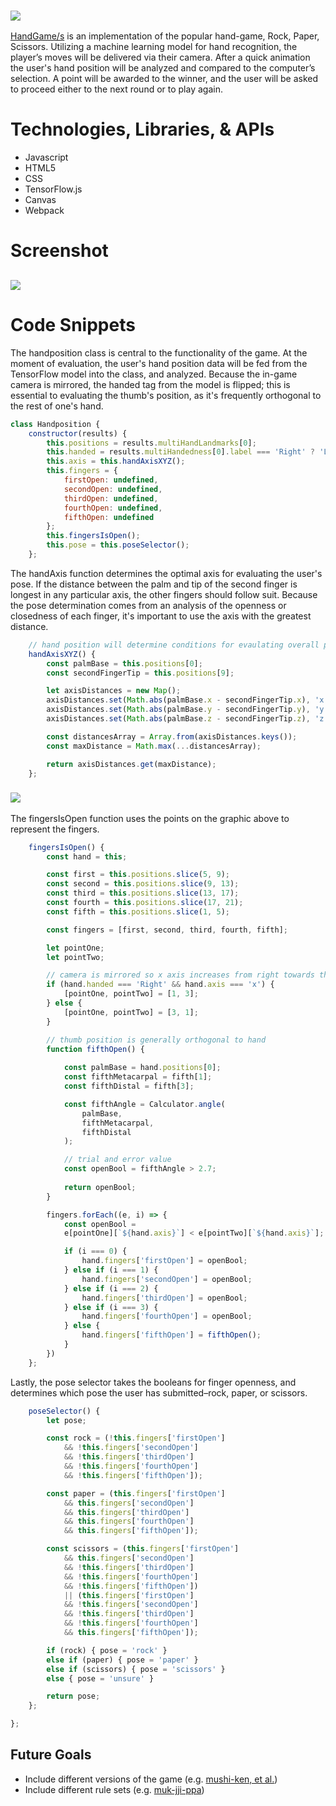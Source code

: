 ### <img src="https://github.com/jdtavarez/HG-s/blob/main/_doc/logo.png">

<a href="https://jdtavarez.github.io/HG-s/">HandGame/s</a> is an implementation of the popular hand-game, Rock, Paper, Scissors. Utilizing a machine learning model for hand recognition, the player’s moves will be delivered via their camera. After a quick animation the user's hand position will be analyzed and compared to the computer’s selection. A point will be awarded to the winner, and the user will be asked to proceed either to the next round or to play again. 
<br>

# Technologies, Libraries, & APIs
* Javascript
* HTML5
* CSS
* TensorFlow.js
* Canvas
* Webpack

# Screenshot

## <img src="https://github.com/jdtavarez/HG-s/blob/main/_doc/screencap.png"><br>

# Code Snippets

The handposition class is central to the functionality of the game. At the moment of evaluation, the user's hand position data will be fed from the TensorFlow model into the class, and analyzed. Because the in-game camera is mirrored, the handed tag from the model is flipped; this is essential to evaluating the thumb's position, as it's frequently orthogonal to the rest of one's hand.
```javascript
class Handposition {
    constructor(results) {
        this.positions = results.multiHandLandmarks[0];
        this.handed = results.multiHandedness[0].label === 'Right' ? 'Left' : 'Right'
        this.axis = this.handAxisXYZ();
        this.fingers = {
            firstOpen: undefined,
            secondOpen: undefined,
            thirdOpen: undefined,
            fourthOpen: undefined,
            fifthOpen: undefined
        };
        this.fingersIsOpen();
        this.pose = this.poseSelector();
    };
```

The handAxis function determines the optimal axis for evaluating the user's pose. If the distance between the palm and tip of the second finger is longest in any particular axis, the other fingers should follow suit. Because the pose determination comes from an analysis of the openness or closedness of each finger, it's important to use the axis with the greatest distance.
```javascript
    // hand position will determine conditions for evaulating overall pose
    handAxisXYZ() {
        const palmBase = this.positions[0];
        const secondFingerTip = this.positions[9];

        let axisDistances = new Map();
        axisDistances.set(Math.abs(palmBase.x - secondFingerTip.x), 'x');
        axisDistances.set(Math.abs(palmBase.y - secondFingerTip.y), 'y');
        axisDistances.set(Math.abs(palmBase.z - secondFingerTip.z), 'z');

        const distancesArray = Array.from(axisDistances.keys());
        const maxDistance = Math.max(...distancesArray);

        return axisDistances.get(maxDistance);
    };
```

### <img src="https://github.com/jdtavarez/HG-s/blob/main/_doc/02-landmarks.jpg">

The fingersIsOpen function uses the points on the graphic above to represent the fingers. 
```javascript 
    fingersIsOpen() {
        const hand = this;

        const first = this.positions.slice(5, 9);
        const second = this.positions.slice(9, 13);
        const third = this.positions.slice(13, 17);
        const fourth = this.positions.slice(17, 21);
        const fifth = this.positions.slice(1, 5);

        const fingers = [first, second, third, fourth, fifth];

        let pointOne;
        let pointTwo;

        // camera is mirrored so x axis increases from right towards the left
        if (hand.handed === 'Right' && hand.axis === 'x') {
            [pointOne, pointTwo] = [1, 3];
        } else {
            [pointOne, pointTwo] = [3, 1];
        }

        // thumb position is generally orthogonal to hand
        function fifthOpen() {
            
            const palmBase = hand.positions[0];
            const fifthMetacarpal = fifth[1];
            const fifthDistal = fifth[3];

            const fifthAngle = Calculator.angle(
                palmBase,
                fifthMetacarpal,
                fifthDistal
            );

            // trial and error value
            const openBool = fifthAngle > 2.7;
            
            return openBool;
        }

        fingers.forEach((e, i) => {
            const openBool = 
            e[pointOne][`${hand.axis}`] < e[pointTwo][`${hand.axis}`];

            if (i === 0) {
                hand.fingers['firstOpen'] = openBool;
            } else if (i === 1) {
                hand.fingers['secondOpen'] = openBool;
            } else if (i === 2) {
                hand.fingers['thirdOpen'] = openBool;
            } else if (i === 3) {
                hand.fingers['fourthOpen'] = openBool;
            } else {
                hand.fingers['fifthOpen'] = fifthOpen();
            }
        })
    };
```

Lastly, the pose selector takes the booleans for finger openness, and determines which pose the user has submitted–rock, paper, or scissors.
```javascript 
    poseSelector() {
        let pose;

        const rock = (!this.fingers['firstOpen']
            && !this.fingers['secondOpen']
            && !this.fingers['thirdOpen']
            && !this.fingers['fourthOpen']
            && !this.fingers['fifthOpen']);

        const paper = (this.fingers['firstOpen']
            && this.fingers['secondOpen']
            && this.fingers['thirdOpen']
            && this.fingers['fourthOpen']
            && this.fingers['fifthOpen']);

        const scissors = (this.fingers['firstOpen']
            && this.fingers['secondOpen']
            && !this.fingers['thirdOpen']
            && !this.fingers['fourthOpen']
            && !this.fingers['fifthOpen'])
            || (this.fingers['firstOpen']
            && !this.fingers['secondOpen']
            && !this.fingers['thirdOpen']
            && !this.fingers['fourthOpen']
            && this.fingers['fifthOpen']);

        if (rock) { pose = 'rock' }
        else if (paper) { pose = 'paper' }
        else if (scissors) { pose = 'scissors' }
        else { pose = 'unsure' }

        return pose;
    };

};
```

## Future Goals
* Include different versions of the game (e.g. <a href="https://en.wikipedia.org/wiki/Sansukumi-ken">mushi-ken, et al.</a>)
* Include different rule sets (e.g. <a href="https://en.wikipedia.org/wiki/Muk-jji-ppa">muk-jji-ppa</a>)
